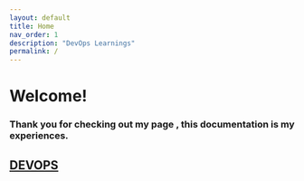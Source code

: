 ```yaml
---
layout: default
title: Home
nav_order: 1
description: "DevOps Learnings"
permalink: /
---
```



# Welcome! 

### Thank you for checking out my page , this documentation is my experiences.


## [DEVOPS](/learnings/docs/devops/)
